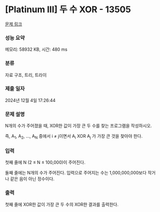 # [Platinum III] 두 수 XOR - 13505 

[문제 링크](https://www.acmicpc.net/problem/13505) 

### 성능 요약

메모리: 58932 KB, 시간: 480 ms

### 분류

자료 구조, 트리, 트라이

### 제출 일자

2024년 12월 4일 17:26:44

### 문제 설명

<p>N개의 수가 주어졌을 때, XOR한 값이 가장 큰 두 수를 찾는 프로그램을 작성하시오.</p>

<p>즉, A<sub>1</sub>, A<sub>2</sub>, ..., A<sub>N</sub> 중에서 i ≠ j이면서 A<sub>i</sub> XOR A<sub>j</sub> 가 가장 큰 것을 찾아야 한다.</p>

### 입력 

 <p>첫째 줄에 N (2 ≤ N ≤ 100,000)이 주어진다.</p>

<p>둘째 줄에는 N개의 수가 주어진다. 입력으로 주어지는 수는 1,000,000,000보다 작거나 같은 음이 아닌 정수이다.</p>

### 출력 

 <p>첫째 줄에 XOR한 값이 가장 큰 두 수의 XOR한 결과를 출력한다.</p>

